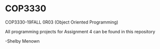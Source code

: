 # COP3330
COP3330-19FALL 0R03 (Object Oriented Programming)

All programming projects for Assignment 4 can be found in this repository

-Shelby Menown

